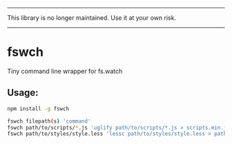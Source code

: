 * * *
This library is no longer maintained. Use it at your own risk.
* * *

# fswch
Tiny command line wrapper for fs.watch

## Usage:
```bash
npm install -g fswch
```
```bash
fswch filepath(s) 'command'
fswch path/to/scripts/*.js 'uglify path/to/scripts/*.js > scripts.min.js'
fswch path/to/styles/style.less 'lessc path/to/styles/style.less > path/to/styles/style.css'
```
